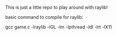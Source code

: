 This is just a little repo to play around with raylib!

basic command to compile for raylib:

gcc game.c -lraylib -lGL -lm -lpthread -ldl -lrt -lX11
